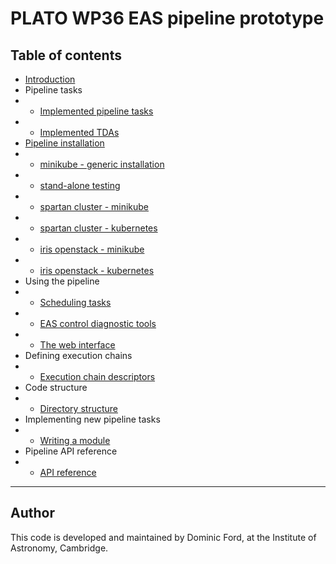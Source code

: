 # PLATO WP36 EAS pipeline prototype

## Table of contents

* [Introduction](../README.md)
* Pipeline tasks
* * [Implemented pipeline tasks](task_list.md)
* * [Implemented TDAs](tda_list.md)
* [Pipeline installation](install.md)
* * [minikube - generic installation](minikube-setup.md)
* * [stand-alone testing](testing.md)
* * [spartan cluster - minikube](minikube-spartan.md)
* * [spartan cluster - kubernetes](k8s-spartan.md)
* * [iris openstack - minikube](minikube-iris.md)
* * [iris openstack - kubernetes](k8s-iris.md)
* Using the pipeline
* * [Scheduling tasks](scheduling_tasks.md)
* * [EAS control diagnostic tools](code_structure_eas_control.md)
* * [The web interface](web_interface.md)
* Defining execution chains
* * [Execution chain descriptors](task_chains.md)
* Code structure
* * [Directory structure](code_structure.md)
* Implementing new pipeline tasks
* * [Writing a module](writing-module.md)
* Pipeline API reference
* * [API reference](api_reference_md/plato_wp36.md)

---

## Author

This code is developed and maintained by Dominic Ford, at the Institute of Astronomy, Cambridge.